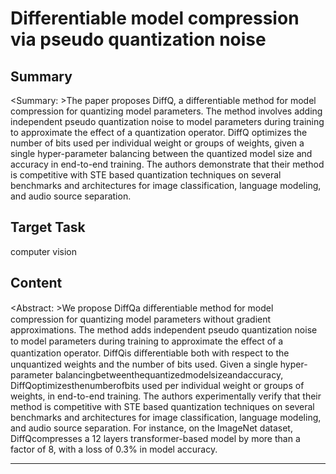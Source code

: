# Differentiable model compression via pseudo quantization noise

## Summary

<Summary: >The paper proposes DiffQ, a differentiable method for model compression for quantizing model parameters. The method involves adding independent pseudo quantization noise to model parameters during training to approximate the effect of a quantization operator. DiffQ optimizes the number of bits used per individual weight or groups of weights, given a single hyper-parameter balancing between the quantized model size and accuracy in end-to-end training. The authors demonstrate that their method is competitive with STE based quantization techniques on several benchmarks and architectures for image classification, language modeling, and audio source separation.


## Target Task

computer vision

## Content

<Abstract: >We propose DiffQa diﬀerentiable method for model compression for quantizing model parameters without gradient approximations. The method adds independent pseudo quantization noise to model parameters during training to approximate the eﬀect of a quantization operator. DiffQis diﬀerentiable both with respect to the unquantized weights and the number of bits used. Given a single hyper-parameter balancingbetweenthequantizedmodelsizeandaccuracy, DiffQoptimizesthenumberofbits used per individual weight or groups of weights, in end-to-end training. The authors experimentally verify that their method is competitive with STE based quantization techniques on several benchmarks and architectures for image classification, language modeling, and audio source separation. For instance, on the ImageNet dataset, DiffQcompresses a 12 layers transformer-based model by more than a factor of 8, with a loss of 0.3% in model accuracy.



---

